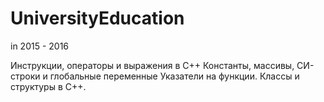 # UniversityEducation
in 2015 - 2016

Инструкции, операторы и выражения в С++
Константы, массивы, СИ-строки и глобальные переменные
Указатели на функции. Классы и структуры в С++.

